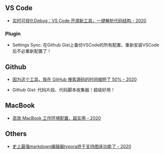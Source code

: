 


## VS Code

- [实时可视化Debug：VS Code 开源新工具，一键解析代码结构 - 2020](https://mp.weixin.qq.com/s?__biz=MzI4MDYzNzg4Mw==&mid=2247492092&idx=3&sn=8ff84ed3853f0d6e529a667ddc5d6bf6)

### Plugin

- Settings Sync: 在Github Gist上备份VSCode的所有配置，重新安装VSCode后不必重新配置了！


## Github

- [因为这个工具，我在 GitHub 搜索源码的时间缩短了 50% - 2020](https://mp.weixin.qq.com/s?__biz=MzIwOTc2MTUyMg==&mid=2247496468&idx=2&sn=51a91acbf19eb81924db30c5d7749c49)

- Github Gist: 代码片段、代码脚本收集器！超级好用！


## MacBook

- [高效 MacBook 工作环境配置，超实用 - 2020](https://mp.weixin.qq.com/s/zCieNAZMXAvkNQkTJhgVsQ)



## Others

- [史上最强markdown编辑器typora终于支持图床功能了 - 2020](https://zhuanlan.zhihu.com/p/137310314)